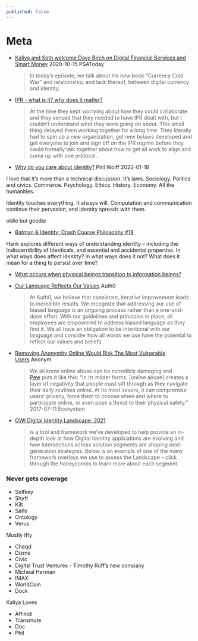 ```yaml
---
published: false
---
```


# Meta
* [Kaliya and Seth welcome Dave Birch on Digital Financial Services and Smart Money](https://anchor.fm/psatoday/episodes/PSA-Today-21-Kaliya-and-Seth-welcome-Dave-Birch-on-Digital-Financial-Services-and-Smart-Money-el2hp7/a-a57pl5) 2020-10-15 PSAToday
  > In today’s episode, we talk about his new book “Currency Cold War” and relationship, and lack thereof, between digital currency and identity.
* [IPR - what is it? why does it matter?](https://identitywoman.net/ipr%e2%80%8a-%e2%80%8awhat-is-it-why-does-it-matter/)
  > At the time they kept worrying about how they could collaborate and they sensed that they needed to have IPR dealt with, but I couldn’t understand what they were going on about. This small thing delayed them working together for a long time. They literally had to spin up a new organization, get new bylaws developed and get everyone to join and sign off on the IPR regime before they could formally talk together about how to get all work to align and come up with one protocol.

* [Why do you care about identity?](https://wider.team/2022/01/18/phil-cares-about-identity/) Phil Wolff 2022-01-18

I love that it’s more than a technical discussion. It’s laws. Sociology. Politics and civics. Commerce. Psychology. Ethics. History. Economy. All the humanities.

Identity touches everything. It always will. Computation and communication continue their pervasion, and identity spreads with them.

oldie but goodie

* [Batman & Identity: Crash Course Philosophy #18](https://www.youtube.com/watch?v=-TFCMK4i2lo&t=10s)

Hank explores different ways of understanding identity – including the Indiscernibility of Identicals, and essential and accidental properties. In what ways does affect identity? In what ways does it not? What does it mean for a thing to persist over time?

* [What occurs when physical beings transition to information beings?](https://www.mydigitalfootprint.com/2021/05/what-occurs-when-physical-beings.html)
* [Our Language Reflects Our Values](https://auth0.com/blog/our-language-reflects-our-values/) Auth0
  > At Auth0, we believe that consistent, iterative improvement leads to incredible results. We recognize that addressing our use of biased language is an ongoing process rather than a one-and-done effort. With our guidelines and principles in place, all employees are empowered to address biased language as they find it. We all have an obligation to be intentional with our language and consider how all words we use have the potential to reflect our values and beliefs.
* [Removing Anonymity Online Would Risk The Most Vulnerable Users](https://anonyome.com/2021/04/removing-anonymity-online-would-risk-the-most-vulnerable-users/) Anonym
  > We all know online abuse can be incredibly damaging and [Pew](https://www.pewresearch.org/internet/2017/07/11/online-harassment-2017/) puts it like this: “In its milder forms, [online abuse] creates a layer of negativity that people must sift through as they navigate their daily routines online. At its most severe, it can compromise users’ privacy, force them to choose when and where to participate online, or even pose a threat to their physical safety.” 2017-07-11
Ecosystem 

* [OWI Digital Identity Landscape: 2021](https://oneworldidentity.com/2021-digital-identity-landscape/)
  > is a tool and framework we’ve developed to help provide an in-depth look at how Digital Identity applications are evolving and how intersections across solution segments are shaping next-generation strategies. Below is an example of one of the many framework overlays we use to assess the Landscape – click through the honeycombs to learn more about each segment.

### Never gets coverage

- Selfkey
- Shyft
- Kilt
- Safle
- Ontology
- Verus

Mostly Iffy

- Cheqd
- Dizme
- Civic
- Digital Trust Ventures - Timothy Ruff’s new company
- Micheal Herman
- IMAX
- WorldCoin
- Dock

Kaliya Loves

- Affinidi
- Transmute
- Doc
- Phil